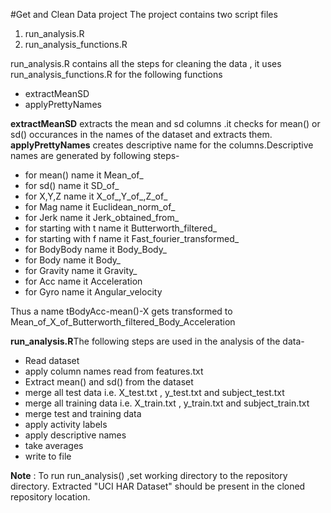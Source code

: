 #Get and Clean Data project
The project contains two script files
1. run_analysis.R
2. run_analysis_functions.R

run_analysis.R contains all the steps for cleaning the data , 
it uses run_analysis_functions.R for the following functions
- extractMeanSD
- applyPrettyNames

**extractMeanSD** extracts the mean and sd columns .it checks for mean() or sd() occurances in the names of the dataset and extracts them.
**applyPrettyNames** creates descriptive name for the columns.Descriptive names are generated by following steps-
- for mean() name it Mean_of_
- for sd() name it SD_of_
- for X,Y,Z name it X_of_,Y_of_,Z_of_
- for Mag name it Euclidean_norm_of_
- for Jerk name it Jerk_obtained_from_
- for starting with t name it Butterworth_filtered_
- for starting with f name it Fast_fourier_transformed_
- for BodyBody name it Body_Body_
- for Body name it Body_
- for Gravity name it Gravity_
- for Acc name it Acceleration
- for Gyro name it Angular_velocity

Thus a name tBodyAcc-mean()-X gets transformed to Mean_of_X_of_Butterworth_filtered_Body_Acceleration

**run_analysis.R**The following steps are used in the analysis of the data-
- Read dataset
- apply column names read from features.txt
- Extract mean() and sd() from the dataset
- merge all test data i.e. X_test.txt , y_test.txt and subject_test.txt
- merge all training data i.e. X_train.txt , y_train.txt and subject_train.txt
- merge test and training data
- apply activity labels
- apply descriptive names
- take averages
- write to file


**Note** : To run run_analysis() ,set working directory to the repository directory.
Extracted "UCI HAR Dataset" should be present in the cloned repository location.